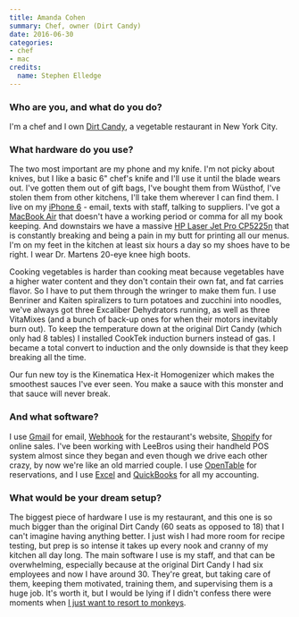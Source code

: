 ```yaml
---
title: Amanda Cohen
summary: Chef, owner (Dirt Candy)
date: 2016-06-30
categories:
- chef
- mac
credits:
  name: Stephen Elledge
---
```


### Who are you, and what do you do?

I'm a chef and I own [Dirt Candy](http://www.dirtcandynyc.com/ "A restaurant in NYC."), a vegetable restaurant in New York City.

### What hardware do you use?

The two most important are my phone and my knife. I'm not picky about knives, but I like a basic 6" chef's knife and I'll use it until the blade wears out. I've gotten them out of gift bags, I've bought them from Wüsthof, I've stolen them from other kitchens, I'll take them wherever I can find them. I live on my [iPhone 6][iphone-6] - email, texts with staff, talking to suppliers. I've got a [MacBook Air][macbook-air] that doesn't have a working period or comma for all my book keeping. And downstairs we have a massive [HP Laser Jet Pro CP5225n][color-laserjet-professional-cp5225n] that is constantly breaking and being a pain in my butt for printing all our menus. I'm on my feet in the kitchen at least six hours a day so my shoes have to be right. I wear Dr. Martens 20-eye knee high boots. 

Cooking vegetables is harder than cooking meat because vegetables have a higher water content and they don't contain their own fat, and fat carries flavor. So I have to put them through the wringer to make them fun. I use Benriner and Kaiten spiralizers to turn potatoes and zucchini into noodles, we've always got three Excaliber Dehydrators running, as well as three VitaMixes (and a bunch of back-up ones for when their motors inevitably burn out). To keep the temperature down at the original Dirt Candy (which only had 8 tables) I installed CookTek induction burners instead of gas. I became a total convert to induction and the only downside is that they keep breaking all the time. 

Our fun new toy is the Kinematica Hex-it Homogenizer which makes the smoothest sauces I've ever seen. You make a sauce with this monster and that sauce will never break. 

### And what software?

I use [Gmail][] for email, [Webhook][] for the restaurant's website, [Shopify][] for online sales. I've been working with LeeBros using their handheld POS system almost since they began and even though we drive each other crazy, by now we're like an old married couple. I use [OpenTable][] for reservations, and I use [Excel][] and [QuickBooks][] for all my accounting. 

### What would be your dream setup?

The biggest piece of hardware I use is my restaurant, and this one is so much bigger than the original Dirt Candy (60 seats as opposed to 18) that I can't imagine having anything better. I just wish I had more room for recipe testing, but prep is so intense it takes up every nook and cranny of my kitchen all day long. The main software I use is my staff, and that can be overwhelming, especially because at the original Dirt Candy I had six employees and now I have around 30. They're great, but taking care of them, keeping them motivated, training them, and supervising them is a huge job. It's worth it, but I would be lying if I didn't confess there were moments when [I just want to resort to monkeys](https://youtu.be/KeSQ5Rv7eH8 "A YouTube video about monkeys as waiters in a restaurant in Japan.").

[color-laserjet-professional-cp5225n]: http://store.hp.com/us/en/pdp/business-solutions/hp-color-laserjet-pro-cp5225n-printer-ce711a-bgj "A printer."
[excel]: https://products.office.com/en-us/excel "A spreadsheet application."
[gmail]: https://mail.google.com/mail/ "Web-based email."
[iphone-6]: https://en.wikipedia.org/wiki/IPhone_6 "A smartphone."
[macbook-air]: https://www.apple.com/macbook-air/ "A very thin laptop."
[opentable]: https://www.opentable.com/start/home "A restaurant reservation service."
[quickbooks]: https://quickbooks.intuit.com/ "Business accounting software for Windows."
[shopify]: https://www.shopify.com/ "A service for selling goods online."
[webhook]: http://web.archive.org/web/20190611141732/http://www.webhook.com:80/ "An open source hosted CMS."
